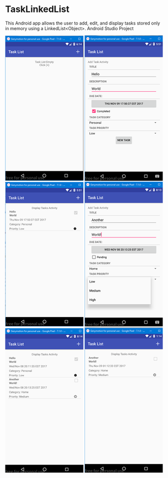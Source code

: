 # TaskLinkedList
This Android app allows the user to add, edit, and display tasks stored only in memory using a LinkedList&lt;Object>. Android Studio Project

![alt text](screenshots/tasklist_1.png "Default Location")  ![alt text](screenshots/tasklist_2.png "Add Task")  ![alt text](screenshots/tasklist_3.png "View Task List")
![alt text](screenshots/tasklist_4.png "Add New Task")  ![alt text](screenshots/tasklist_5.png "View New Task List")  ![alt text](screenshots/tasklist_6.png "Task Deleted") 

